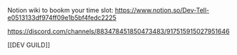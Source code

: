 Notion wiki to bookm your time slot: https://www.notion.so/Dev-Tell-e0513133df974ff09e1b5bf4fedc2225

https://discord.com/channels/883478451850473483/917515915027951646

[[DEV GUILD]]